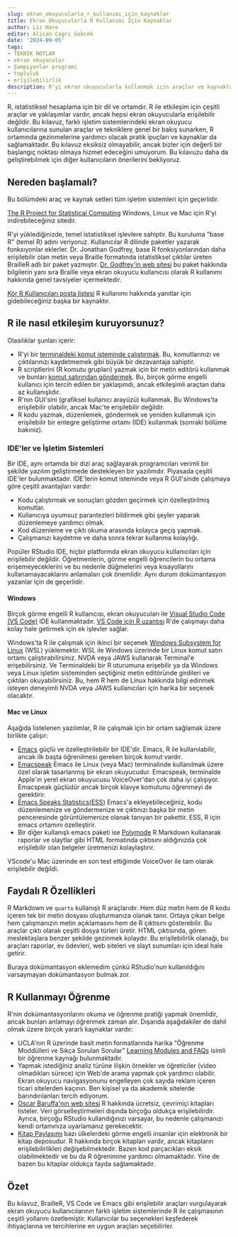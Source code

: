 ```yaml
---
slug: ekran_okuyucularla_r_kullanımı_i̇çin_kaynaklar
title: Ekran Okuyucularla R Kullanımı İçin Kaynaklar
author: Liz Hare
editor: Alican Cagri Gokcek
date: '2024-09-05'
tags:
- TEKNİK NOTLAR
- ekran okuyucular
- Şampiyonlar programi
- topluluk
- erişilebilirlik
description: R'yi ekran okuyucularla kullanmak için araçlar ve kaynaklar.
---
```


R, istatistiksel hesaplama için bir dil ve ortamdır.
R ile etkileşim için çeşitli araçlar ve yaklaşımlar vardır, ancak hepsi ekran okuyucularla erişilebilir değildir.
Bu kılavuz, farklı işletim sistemlerindeki ekran okuyucu kullanıcılarına sunulan araçlar ve tekniklere genel bir bakış sunarken, R ortamında gezinmelerine yardımcı olacak pratik ipuçları ve kaynaklar da sağlamaktadır.
Bu kılavuz eksiksiz olmayabilir, ancak bizler için değerli bir başlangıç noktası olmaya hizmet edeceğini umuyorum. 
Bu kılavuzu daha da geliştirebilmek için diğer kullanıcıların  önerilerini bekliyoruz.


## Nereden başlamalı?


Bu bölümdeki araç ve kaynak setleri tüm işletim sistemleri için geçerlidir.


[The R Project for Statistical Computing](https://www.r-project.org) Windows, Linux ve Mac için R'yi indirebileceğiniz sitedir.


R'yi yüklediğinizde, temel istatistiksel işlevlere sahiptir.
Bu kuruluma "base R" (temel R) adını veriyoruz.
Kullanıcılar R dilinde paketler yazarak fonksıyonlar eklerler.
Dr. Jonathan Godfrey, base R fonksiyonlarından daha erişilebilir olan metin veya Braille formatında istatistiksel çıktılar üreten BrailleR adlı bir paket yazmıştır.
[Dr. Godfrey'in web sitesi](https://r-resources.massey.ac.nz/BrailleR/) bu paket hakkında bilgilerin yanı sıra Braille veya ekran okuyucu kullanıcısı olarak R kullanımı hakkında genel tavsiyeler içermektedir.


[Kör R Kullanıcıları posta listesi](https://www.nfbnet.org/mailman/listinfo/blindrug_nfbnet.org) R kullanımı hakkında yanıtlar için gidebileceğiniz başka bir kaynaktır.


## R ile nasıl etkileşim kuruyorsunuz?


Olasılıklar şunları içerir:


- R'yi bir [terminaldeki komut isteminde çalıştırmak](https://tr.wikipedia.org/wiki/Terminal_emülatörü). Bu, komutlarınızı ve çıktılarınızı kaydetmemek gibi büyük bir dezavantaja sahiptir.
- R scriptlerini (R komutu grupları) yazmak için bir metin editörü kullanmak ve bunları [komut satırından göndermek](https://tr.wikipedia.org/wiki/Komut_satırı). Bu, birçok görme engelli kullanıcı için tercih edilen bir yaklaşımdı, ancak etkileşimli araçtan daha az kullanışlıdır.
- R'nin GUI'sini (grafiksel kullanıcı arayüzü) kullanmak. Bu Windows'ta erişilebilir olabilir, ancak Mac'te erişilebilir değildir.
- R kodu yazmak, düzenlemek, göndermek ve yeniden kullanmak için erişilebilir bir entegre geliştirme ortamı (IDE) kullanmak (sonraki bölüme bakıniz).


### IDE'ler ve İşletim Sistemleri


Bir IDE, aynı ortamda bir dizi araç sağlayarak programcıları verimli bir şekilde yazılım geliştirmede destekleyen bir yazılımdır. Piyasada çeşitli IDE'ler bulunmaktadır.
IDE'lerin komut isteminde veya R GUI'sinde çalışmaya göre çeşitli avantajları vardır:


- Kodu çalıştırmak ve sonuçları gözden geçirmek için özelleştirilmiş  komutlar.
- Kullanıcıya uyumsuz parantezleri bildirmek gibi şeyler yaparak düzenlemeye yardımcı olmak.
- Kod düzenleme ve çıktı okuma arasında kolayca geçiş yapmak.
- Çalışmanızı kaydetme ve daha sonra tekrar kullanma kolaylığı.


Popüler RStudio IDE, hiçbir platformda ekran okuyucu kullanıcıları için erişilebilir değildir.
Öğretmenlerin, görme engelli öğrencilerin bu ortama erişemeyeceklerini ve bu nedenle düğmelerini veya kısayollarını kullanamayacaklarını anlamaları çok önemlidir. 
Aynı durum dokümantasyon yazanlar için de geçerlidir.


#### Windows


Birçok görme engelli R kullanıcısı, ekran okuyucuları ile [Visual Studio Code (VS Code)](https://code.visualstudio.com) IDE kullanmaktadır.
[VS Code için R uzantısı](https://marketplace.visualstudio.com/items?itemName=REditorSupport.r)
R'de çalışmayı daha kolay hale getirmek için ek işlevler sağlar.

Windows'ta R ile çalışmak için ikinci bir seçenek [Windows Subsystem for Linux](https://learn.microsoft.com/en-us/windows/wsl/about) (WSL) yüklemektir. 
WSL ile Windows üzerinde bir Linux komut satırı ortamı çalıştırabilirsiniz. 
NVDA veya JAWS kullanarak Terminal'e erişebilirsiniz.
Ve Terminaldeki bir R oturumuna erişebilir ya da Windows veya Linux işletim sisteminden seçtiğiniz metin editöründe girdileri  ve çıktıları okuyabilirsiniz.
Bu, hem R hem de Linux hakkında bilgi edinmek isteyen deneyimli NVDA veya JAWS kullanıcıları için harika bir seçenek olacaktır.


#### Mac ve Linux


Aşağıda listelenen yazılımlar, R ile çalışmak için bir ortam sağlamak üzere birlikte çalışır:


- [Emacs](https://www.gnu.org/software/emacs/) güçlü ve özelleştirilebilir bir IDE'dir.
Emacs,  R ile kullanılabilir, ancak ilk başta öğrenilmesi gereken birçok komut vardır.
- [Emacspeak](https://github.com/tvraman/emacspeak) Emacs ile Linux (veya Mac) terminalinde kullanılmak üzere özel olarak tasarlanmış bir ekran okuyucudur.
 Emacspeak, terminalde Apple'ın yerel ekran okuyucusu VoiceOver'dan çok daha iyi çalışıyor.
 Emacspeak güçlüdür ancak birçok klavye komutunu öğrenmeyi de gerektirir.
- [Emacs Speaks Statistics(ESS)](https://ess.r-project.org) Emacs'a ekleyebileceğiniz, kodu düzenlemenize ve göndermenize ve çıktınızı başka bir metin penceresinde görüntülemenize olanak tanıyan bir pakettir.
 ESS, R için emacs ortamını özelleştirir.
- Bir diğer kullanışlı emacs paketi ise [Polymode](https://polymode.github.io) R Markdown kullanarak raporlar ve slaytlar gibi HTML formatında çıktısını aldığınızda çok erişilebilir olan belgeler üretmenizi kolaylaştırır.


VScode'u Mac üzerinde en son test ettiğimde VoiceOver ile tam olarak erişilebilir değildi.


## Faydalı R Özellikleri


R Markdown ve `quarto` kullanışlı R araçlarıdır.
Hem düz metin hem de R kodu içeren tek bir metin dosyası oluşturmanıza olanak tanır.
Ortaya çıkan belge hem çalışmanızın metin açıklamasını hem de R çıktısını gösterebilir.
Bu araçlar çıktı olarak çeşitli dosya türleri üretir.
HTML çıktısında, gören meslektaşlara benzer şekilde gezinmek kolaydır.
Bu erişilebilirlik olanağı, bu araçları raporlar, ev ödevleri, web siteleri ve slayt sunumları için ideal hale getirir.


Buraya dokümantasyon eklemedim çünkü RStudio'nun kullanıldığını varsaymayan dokümantasyon bulmak zor.


## R Kullanmayı Öğrenme


R'nin dokümantasyonlarını okuma ve öğrenme pratiği yapmak önemlidir, ancak bunları anlamayı öğrenmek zaman alır. 
Dışarıda aşağıdakiler de dahil olmak üzere birçok yararlı kaynaklar vardır:


- UCLA'nın R üzerinde basit metin formatlarında harika “Öğrenme Moddülleri ve Sıkça Sorulan Sorular” [Learning Modules and FAQs](https://stats.oarc.ucla.edu/r/) isimli bir öğrenme kaynağı bulunmaktadır.
- Yapmak istediğiniz analiz türüne ilişkin örnekler ve öğreticiler (video olmadıkları sürece) için Web'de arama yapmak çok yardımcı olabilir. 
Ekran okuyucu navigasyonunu engelleyen çok sayıda reklam içeren ticari sitelerden kaçının.
Ben kişisel ya da akademik sitelerde barındırılanları tercih ediyorum.
- [Oscar Baruffa'nın web sitesi](https://www.bigbookofr.com) R hakkında ücretsiz, çevrimiçi kitapları listeler. 
Veri görselleştirmeleri dışında birçoğu oldukça erişilebilirdir. 
Ayrıca, birçoğu RStudio kullandığınızı varsayar, bu nedenle çalışmanızı kendi ortamınıza uyarlamanız gerekecektir.
- [Kitap Paylaşımı](https://bookshare.org) bazı ülkelerdeki görme engelli insanlar için elektronik bir kitap deposudur. 
R hakkında birçok kitapları vardır, ancak kitapların erişilebilirlikleri değişebilmektedir. 
Bazen kod parçacıkları eksik olabilmektedir ve bu da R öğrenimine yardımcı olmamaktadır. 
Yine de bazen bu kitaplar oldukça fayda sağlamaktadır.


## Özet


Bu kılavuz, BrailleR, VS Code ve Emacs gibi erişilebilir araçları vurgulayarak ekran okuyucu kullanıcılarının farklı işletim sistemlerinde R ile çalışmasının çeşitli yollarını özetlemiştir. Kullanıcılar bu seçenekleri keşfederek ihtiyaçlarına ve tercihlerine en uygun araçları seçebilirler.